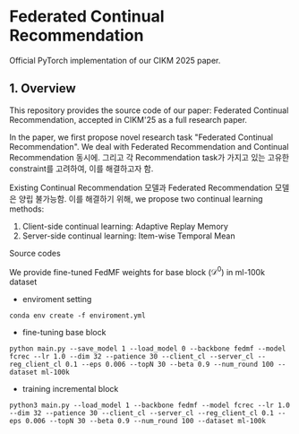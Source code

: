 # Federated Continual Recommendation
Official PyTorch implementation of our CIKM 2025 paper.

## 1. Overview
This repository provides the source code of our paper: Federated Continual Recommendation, accepted in CIKM'25 as a full research paper.

In the paper, we first propose novel research task "Federated Continual Recommendation". We deal with Federated Recommendation and Continual Recommendation 동시에. 그리고 각 Recommendation task가 가지고 있는 고유한 constraint를 고려하여, 이를 해결하고자 함.

Existing Continual Recommendation 모델과 Federated Recommendation 모델은 양립 불가능함.
이를 해결하기 위해, we propose two continual learning methods:
1. Client-side continual learning: Adaptive Replay Memory
2. Server-side continual learning: Item-wise Temporal Mean
   


Source codes


We provide fine-tuned FedMF weights for base block ($\mathcal{D}^0$) in ml-100k dataset


- enviroment setting
```
conda env create -f enviroment.yml
```

- fine-tuning base block
```
python main.py --save_model 1 --load_model 0 --backbone fedmf --model fcrec --lr 1.0 --dim 32 --patience 30 --client_cl --server_cl --reg_client_cl 0.1 --eps 0.006 --topN 30 --beta 0.9 --num_round 100 --dataset ml-100k
```

- training incremental block
```
python3 main.py --load_model 1 --backbone fedmf --model fcrec --lr 1.0 --dim 32 --patience 30 --client_cl --server_cl --reg_client_cl 0.1 --eps 0.006 --topN 30 --beta 0.9 --num_round 100 --dataset ml-100k
```
